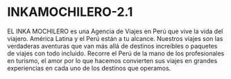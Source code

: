 # INKAMOCHILERO-2.1
EL INKA MOCHILERO es una Agencia de Viajes en Perú que vive la vida del viajero. América Latina y el Perú están a tu alcance. Nuestros viajes son las verdaderas aventuras que van más allá de destinos increíbles o paquetes de viajes con todo incluido. Recorre el Perú de la mano de los profesionales en turismo, el amor por lo que hacemos convierten sus viajes en grandes experiencias en cada uno de los destinos que operamos.
